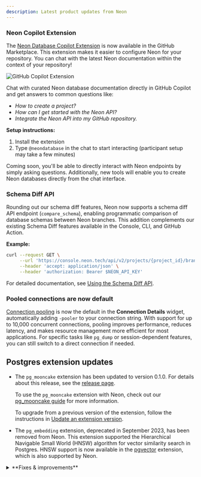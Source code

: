 ```yaml
---
description: Latest product updates from Neon
---
```


### Neon Copilot Extension

The [Neon Database Copilot Extension](https://github.com/marketplace/neon-database) is now available in the GitHub Marketplace. This extension makes it easier to configure Neon for your repository. You can chat with the latest Neon documentation within the context of your repository!

![GitHub Copilot Extension](/docs/relnotes/github_copilot_extension.png)

Chat with curated Neon database documentation directly in GitHub Copilot and get answers to common questions like:

- _How to create a project?_
- _How can I get started with the Neon API?_
- _Integrate the Neon API into my GitHub repository._

**Setup instructions:**

1. Install the extension
2. Type `@neondatabase` in the chat to start interacting (participant setup may take a few minutes)

Coming soon, you'll be able to directly interact with Neon endpoints by simply asking questions. Additionally, new tools will enable you to create Neon databases directly from the chat interface.

### Schema Diff API

Rounding out our schema diff features, Neon now supports a schema diff API endpoint (`compare_schema`), enabling programmatic comparison of database schemas between Neon branches. This addition complements our existing Schema Diff features available in the Console, CLI, and GitHub Action.

**Example:**

```bash shouldWrap
curl --request GET \
     --url 'https://console.neon.tech/api/v2/projects/{project_id}/branches/{branch_id}/compare_schema?base_branch_id={base_branch_id}&db_name={db_name}' \
     --header 'accept: application/json' \
     --header 'authorization: Bearer $NEON_API_KEY'
```

For detailed documentation, see [Using the Schema Diff API](/docs/guides/schema-diff#using-the-neon-api).

### Pooled connections are now default

[Connection pooling](/docs/connect/connection-pooling) is now the default in the **Connection Details** widget, automatically adding `-pooler` to your connection string. With support for up to 10,000 concurrent connections, pooling improves performance, reduces latency, and makes resource management more efficient for most applications. For specific tasks like `pg_dump` or session-dependent features, you can still switch to a direct connection if needed.

## Postgres extension updates

- The `pg_mooncake` extension has been updated to version 0.1.0. For details about this release, see the [release page](https://github.com/Mooncake-Labs/pg_mooncake/releases/tag/v0.1.0).

  To use the `pg_mooncake` extension with Neon, check out our [pg_mooncake guide](https://neon.tech/docs/extensions/pg_mooncake) for more information.

  To upgrade from a previous version of the extension, follow the instructions in [Update an extension version](/docs/extensions/pg-extensions#update-an-extension-version).

- The `pg_embedding` extension, deprecated in September 2023, has been removed from Neon. This extension supported the Hierarchical Navigable Small World (HNSW) algorithm for vector similarity search in Postgres. HNSW support is now available in the [pgvector](/docs/extensions/pgvector) extension, which is also supported by Neon.

<details>

<summary>**Fixes & improvements**</summary>

- **Drizzle Studio update**

  The Drizzle Studio integration that powers the **Tables** page in the Neon Console has been updated. For the latest improvements and fixes, see the [Neon Drizzle Studio Integration Changelog](https://github.com/neondatabase/neon-drizzle-studio-changelog/blob/main/CHANGELOG.md).

- **Console updates**

  - Enhanced pagination controls on the **Branches** page now let you adjust rows per page and skip directly to first/last pages.
  - Billing period dates in the console are now consistently shown in UTC format. Previously, these dates were sometimes shown incorrectly due to timezone conversions.
  - The Datadog integration is now accessible from both the **Integrations** and **Monitoring** pages for all users, with availability based on your plan.
  - The Trust Center is now accessible from the Help Menu **(?)** in the Neon Console. Here you can learn about our security practices and access security documentation.

- **Neon API**

  - The Create project API now defines Postgres 17 as the default version.✨

  - **Increased concurrency limits**. We've increased Neon API operation concurrency limits. Previously, concurrent API operations within a Neon project — such as operations on different branches — could trigger a "project already has running operations" error, where one branch operation would block others. This improvement reduces the need to work around strict concurrency limits. However, we still recommend adding retry functionality to handle rare cases where an API operation fails due to ongoing operations.
  
     This enhancement is available on Neon's Free, Launch, and Scale plans and will soon roll out to all Neon plans. It applies only to the Neon API. In the Neon Console, controls such as buttons that initiate new operations are still briefly disabled until ongoing operations are complete.

  - We’ve added a new API endpoint to help you retrieve the total number of branches in a project. Use the following request to get the branch count for any project:

     ```bash
     GET /api/v2/projects/{project_id}/branches/count
     ```

     Example response:

     ```bash
     {
        "count": 2
     }
     ```

- **Neon CLI**

  The Neon CLI now creates projects with Postgres 17 by default ✨

- **Fixes**

  - Data sizes are now displayed as **kB**, **MB**, **GB** (instead of KiB, MiB, GiB) across our console, docs, and website.
  - Restored the ability for Enterprise customers to set custom scale-to-zero timeout periods.
  - Replaced incorrect "insufficient permissions" message with a loading indicator when Organization admins open a project's **Delete** page.
  - Prevented duplicate installations of the Neon GitHub integration for organizations and personal accounts.

</details>
